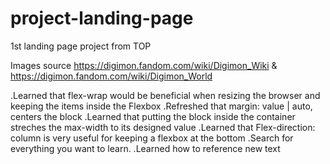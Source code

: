 # project-landing-page
1st landing page project from TOP

Images source https://digimon.fandom.com/wiki/Digimon_Wiki
& https://digimon.fandom.com/wiki/Digimon_World

.Learned that flex-wrap would be beneficial when resizing the browser
 and keeping the items inside the Flexbox
.Refreshed that margin: value | auto, centers the block
.Learned that putting the block inside the container streches the 
 max-width to its designed value
.Learned that Flex-direction: column is very useful for keeping a 
 flexbox at the bottom
.Search for everything you want to learn.
.Learned how to reference new text

